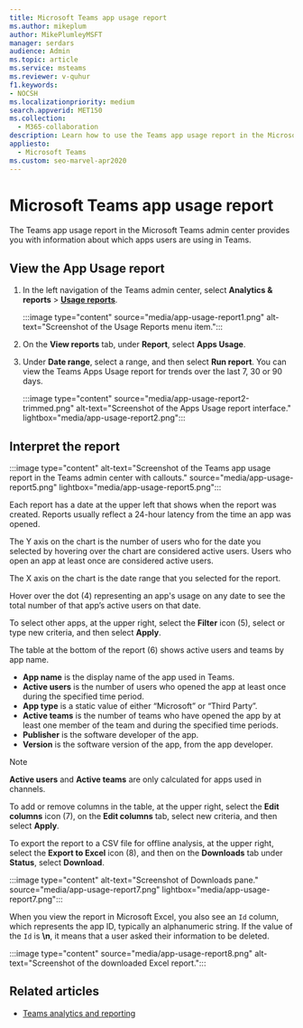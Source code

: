 ```yaml
---
title: Microsoft Teams app usage report
ms.author: mikeplum
author: MikePlumleyMSFT
manager: serdars
audience: Admin
ms.topic: article
ms.service: msteams
ms.reviewer: v-quhur
f1.keywords:
- NOCSH
ms.localizationpriority: medium
search.appverid: MET150
ms.collection: 
  - M365-collaboration
description: Learn how to use the Teams app usage report in the Microsoft Teams admin center.
appliesto: 
  - Microsoft Teams
ms.custom: seo-marvel-apr2020
---
```


# Microsoft Teams app usage report

The Teams app usage report in the Microsoft Teams admin center provides you with information about which apps users are using in Teams.  

## View the App Usage report

1. In the left navigation of the Teams admin center, select **Analytics & reports** > **[Usage reports](https://admin.teams.microsoft.com/analytics/reports)**.

   :::image type="content" source="media/app-usage-report1.png" alt-text="Screenshot of the Usage Reports menu item.":::

1. On the **View reports** tab, under **Report**, select **Apps Usage**.

1. Under **Date range**, select a range, and then select **Run report**. You can view the Teams Apps Usage report for trends over the last 7, 30 or 90 days.

   :::image type="content" source="media/app-usage-report2-trimmed.png" alt-text="Screenshot of the Apps Usage report interface." lightbox="media/app-usage-report2.png":::

## Interpret the report

:::image type="content" alt-text="Screenshot of the Teams app usage report in the Teams admin center with callouts." source="media/app-usage-report5.png" lightbox="media/app-usage-report5.png":::

Each report has a date at the upper left that shows when the report was created. Reports usually reflect a 24-hour latency from the time an app was opened.

The Y axis on the chart is the number of users who for the date you selected by hovering over the chart are considered active users. Users who open an app at least once are considered active users.

The X axis on the chart is the date range that you selected for the report.

Hover over the dot (4) representing an app's usage on any date to see the total number of that app’s active users on that date.

To select other apps, at the upper right, select the **Filter** icon (5), select or type new criteria, and then select **Apply**.

The table at the bottom of the report (6) shows active users and teams by app name.

   - **App name** is the display name of the app used in Teams.
   - **Active users** is the number of users who opened the app at least once during the specified time period.
   - **App type** is a static value of either “Microsoft” or “Third Party”.
   - **Active teams** is the number of teams who have opened the app by at least one member of the team and during the specified time periods.
   - **Publisher** is the software developer of the app.
   - **Version** is the software version of the app, from the app developer.

   > [!NOTE]
   > **Active users** and **Active teams** are only calculated for apps used in channels.

To add or remove columns in the table, at the upper right, select the **Edit columns** icon (7), on the **Edit columns** tab, select new criteria, and then select **Apply**.

To export the report to a CSV file for offline analysis, at the upper right, select the **Export to Excel** icon (8), and then on the **Downloads** tab under **Status**, select **Download**.

   :::image type="content" alt-text="Screenshot of Downloads pane." source="media/app-usage-report7.png" lightbox="media/app-usage-report7.png":::

When you view the report in Microsoft Excel, you also see an `Id` column, which represents the app ID, typically an alphanumeric string. If the value of the `Id` is **\n**, it means that a user asked their information to be deleted.

   :::image type="content" source="media/app-usage-report8.png" alt-text="Screenshot of the downloaded Excel report.":::

## Related articles

- [Teams analytics and reporting](teams-reporting-reference.md)
